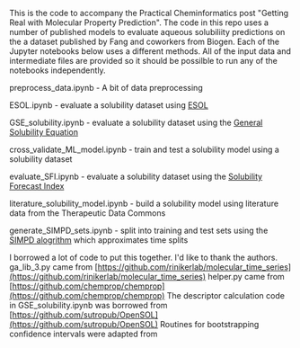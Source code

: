 This is the code to accompany the Practical Cheminformatics post "Getting Real with Molecular Property Prediction".  The code in this repo uses a number of published models to evaluate aqueous solubiliity predictions on the a dataset published by Fang and coworkers from Biogen.  Each of the Jupyter notebooks below uses a different methods.  All of the input data and intermediate files are provided so it should be possilble to run any of the notebooks independently. 

preprocess_data.ipynb - A bit of data preprocessing

ESOL.ipynb - evaluate a solubility dataset using [ESOL](https://pubs.acs.org/doi/10.1021/ci034243x)

GSE_solubility.ipynb - evaluate a solubility dataset using the [General Solubility Equation](https://pubs.acs.org/doi/10.1021/ci000338c)

cross_validate_ML_model.ipynb - train and test a solubility model using a solubility dataset

evaluate_SFI.ipynb - evaluate a solubility dataset using the [Solubility Forecast Index](https://www.sciencedirect.com/science/article/pii/S1359644610001923?via%3Dihub)

literature_solubility_model.ipynb - build a solubility model using literature data from the Therapeutic Data Commons

generate_SIMPD_sets.ipynb - split into training and test sets using the [SIMPD alogrithm](https://github.com/rinikerlab/molecular_time_series) which approximates time splits

I borrowed a lot of code to put this together.  I'd like to thank the authors.
ga_lib_3.py came from [https://github.com/rinikerlab/molecular_time_series](https://github.com/rinikerlab/molecular_time_series)
helper.py came from [https://github.com/chemprop/chemprop](https://github.com/chemprop/chemprop)
The descriptor calculation code in GSE_solubility.ipynb was borrowed from [https://github.com/sutropub/OpenSOL](https://github.com/sutropub/OpenSOL)
Routines for bootstrapping confidence intervals were adapted from

